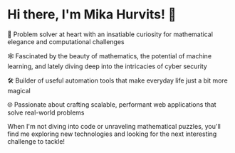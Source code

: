 # Hi there, I'm Mika Hurvits! 👋

🧠 Problem solver at heart with an insatiable curiosity for mathematical elegance and computational challenges

🕸️ Fascinated by the beauty of mathematics, the potential of machine learning, and lately diving deep into the intricacies of cyber security

🛠️ Builder of useful automation tools that make everyday life just a bit more magical

🌐 Passionate about crafting scalable, performant web applications that solve real-world problems

When I'm not diving into code or unraveling mathematical puzzles, you'll find me exploring new technologies and looking for the next interesting challenge to tackle!




<!--
**MikaHurvits/MikaHurvits** is a ✨ _special_ ✨ repository because its `README.md` (this file) appears on your GitHub profile.

Here are some ideas to get you started:

- 🔭 I’m currently working on ...
- 🌱 I’m currently learning ...
- 👯 I’m looking to collaborate on ...
- 🤔 I’m looking for help with ...
- 💬 Ask me about ...
- 📫 How to reach me: ...
- 😄 Pronouns: ...
- ⚡ Fun fact: ...
-->
